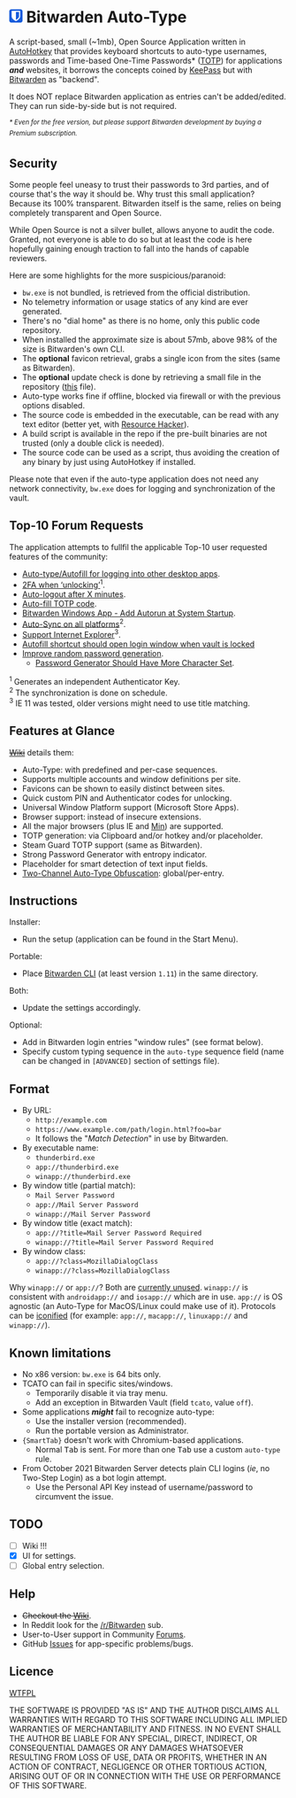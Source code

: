 # ![icon](assets/icon.png) Bitwarden Auto-Type

A script-based, small (~1mb), Open Source Application written in [AutoHotkey][01] that provides keyboard shortcuts to auto-type usernames, passwords and Time-based One-Time Passwords\* ([TOTP][02]) for applications ***and*** websites, it borrows the concepts coined by [KeePass][03] but with [Bitwarden][04] as "backend".

It does NOT replace Bitwarden application as entries can't be added/edited. They can run side-by-side but is not required.

<sup>_\* Even for the free version, but please support Bitwarden development by buying a Premium subscription._</sup>

## Security

Some people feel uneasy to trust their passwords to 3rd parties, and of course that's the way it should be. Why trust this small application? Because its 100% transparent. Bitwarden itself is the same, relies on being completely transparent and Open Source.

While Open Source is not a silver bullet, allows anyone to audit the code. Granted, not everyone is able to do so but at least the code is here hopefully gaining enough traction to fall into the hands of capable reviewers.

Here are some highlights for the more suspicious/paranoid:

- `bw.exe` is not bundled, is retrieved from the official distribution.
- No telemetry information or usage statics of any kind are ever generated.
- There's no "dial home" as there is no home, only this public code repository.
- When installed the approximate size is about 57mb, above 98% of the size is Bitwarden's own CLI.
- The **optional** favicon retrieval, grabs a single icon from the sites (same as Bitwarden).
- The **optional** update check is done by retrieving a small file in the repository ([this][i1] file).
- Auto-type works fine if offline, blocked via firewall or with the previous options disabled.
- The source code is embedded in the executable, can be read with any text editor (better yet, with [Resource Hacker][11]).
- A build script is available in the repo if the pre-built binaries are not trusted (only a double click is needed).
- The source code can be used as a script, thus avoiding the creation of any binary by just using AutoHotkey if installed.

Please note that even if the auto-type application does not need any network connectivity, `bw.exe` does for logging and synchronization of the vault.

## Top-10 Forum Requests

The application attempts to fullfil the applicable Top-10 user requested features of the community:

- [Auto-type/Autofill for logging into other desktop apps][req01].
- [2FA when ‘unlocking’][req02]<sup>1</sup>.
- [Auto-logout after X minutes][req03].
- [Auto-fill TOTP code][req04].
- [Bitwarden Windows App - Add Autorun at System Startup][req05].
- [Auto-Sync on all platforms][req07]<sup>2</sup>.
- [Support Internet Explorer][req07]<sup>3</sup>.
- [Autofill shortcut should open login window when vault is locked][req08]
- [Improve random password generation][req09].
  - [Password Generator Should Have More Character Set][req10].

<sup>1</sup> Generates an independent Authenticator Key.\
<sup>2</sup> The synchronization is done on schedule.\
<sup>3</sup> IE 11 was tested, older versions might need to use title matching.

## Features at Glance

~~[Wiki][05]~~ details them:

- Auto-Type: with predefined and per-case sequences.
- Supports multiple accounts and window definitions per site.
- Favicons can be shown to easily distinct between sites.
- Quick custom PIN and Authenticator codes for unlocking.
- Universal Window Platform support (Microsoft Store Apps).
- Browser support: instead of insecure extensions.
- All the major browsers (plus IE and [Min][06]) are supported.
- TOTP generation: via Clipboard and/or hotkey and/or placeholder.
- Steam Guard TOTP support (same as Bitwarden).
- Strong Password Generator with entropy indicator.
- Placeholder for smart detection of text input fields.
- [Two-Channel Auto-Type Obfuscation][07]: global/per-entry.

## Instructions

Installer:

- Run the setup (application can be found in the Start Menu).

Portable:

- Place [Bitwarden CLI][08] (at least version `1.11`) in the same directory.

Both:

- Update the settings accordingly.

Optional:

- Add in Bitwarden login entries "window rules" (see format below).
- Specify custom typing sequence in the `auto-type` sequence field (name can be changed in `[ADVANCED]` section of settings file).

## Format

- By URL:
  - `http://example.com`
  - `https://www.example.com/path/login.html?foo=bar`
  - It follows the "_Match Detection_" in use by Bitwarden.
- By executable name:
  - `thunderbird.exe`
  - `app://thunderbird.exe`
  - `winapp://thunderbird.exe`
- By window title (partial match):
  - `Mail Server Password`
  - `app://Mail Server Password`
  - `winapp://Mail Server Password`
- By window title (exact match):
  - `app://?title=Mail Server Password Required`
  - `winapp://?title=Mail Server Password Required`
- By window class:
  - `app://?class=MozillaDialogClass`
  - `winapp://?class=MozillaDialogClass`

Why `winapp://` or `app://`? Both are [currently unused][09]. `winapp://` is consistent with `androidapp://` and `iosapp://` which are in use. `app://` is OS agnostic (an Auto-Type for MacOS/Linux could make use of it). Protocols can be [iconified][10] (for example: `app://`, `macapp://`, `linuxapp://` and `winapp://`).

## Known limitations

- No x86 version: `bw.exe` is 64 bits only.
- TCATO can fail in specific sites/windows.
  - Temporarily disable it via tray menu.
  - Add an exception in Bitwarden Vault (field `tcato`, value `off`).
- Some applications ***might*** fail to recognize auto-type:
  - Use the installer version (recommended).
  - Run the portable version as Administrator.
- `{SmartTab}` doesn't work with Chromium-based applications.
  - Normal <kbd>Tab</kbd> is sent. For more than one <kbd>Tab</kbd> use a custom `auto-type` rule.
- From October 2021 Bitwarden Server detects plain CLI logins (_ie_, no Two-Step Login) as a bot login attempt.
  - Use the Personal API Key instead of username/password to circumvent the issue.

## TODO

- [ ] Wiki !!!
- [x] UI for settings.
- [ ] Global entry selection.

## Help

- ~~Checkout the [Wiki][05]~~.
- In Reddit look for the [/r/Bitwarden][12] sub.
- User-to-User support in Community [Forums][13].
- GitHub [Issues][14] for app-specific problems/bugs.

## Licence

[WTFPL][15]

THE SOFTWARE IS PROVIDED "AS IS" AND THE AUTHOR DISCLAIMS ALL WARRANTIES WITH REGARD TO THIS SOFTWARE INCLUDING ALL IMPLIED WARRANTIES OF MERCHANTABILITY AND FITNESS. IN NO EVENT SHALL THE AUTHOR BE LIABLE FOR ANY SPECIAL, DIRECT, INDIRECT, OR CONSEQUENTIAL DAMAGES OR ANY DAMAGES WHATSOEVER RESULTING FROM LOSS OF USE, DATA OR PROFITS, WHETHER IN AN ACTION OF CONTRACT, NEGLIGENCE OR OTHER TORTIOUS ACTION, ARISING OUT OF OR IN CONNECTION WITH THE USE OR PERFORMANCE OF THIS SOFTWARE.

[01]: https://autohotkey.com/ "AutoHotkey"
[02]: https://en.wikipedia.org/wiki/Time-based_One-time_Password_algorithm "TOTP: Time-based One-Time Password"
[03]: https://keepass.info/help/base/autotype.html "KeePass Auto-type"
[04]: https://bitwarden.com "Bitwarden"
[05]: https://github.com/anonymous1184/bitwarden-autotype/wiki "Wiki not written yet"
[06]: https://minbrowser.org/ "Min: A fast, minimal browser that protects your privacy"
[07]: https://keepass.info/help/v2/autotype_obfuscation.html "TCATO: Two-Channel Auto-Type Obfuscation"
[08]: https://github.com/bitwarden/cli "Bitwarden CLI"
[09]: https://github.com/bitwarden/jslib/blob/master/src/models/view/loginUriView.ts#L9 "loginUriView.ts:9"
[10]: https://github.com/bitwarden/jslib/blob/master/src/angular/components/icon.component.ts#L80 "icon.component.ts:6"
[11]: http://angusj.com/resourcehacker/ "Resource Hacker"
[12]: https://www.reddit.com/r/Bitwarden/ "Bitwarden Subreddit"
[13]: https://community.bitwarden.com/c/support/6 "Community Forums: User-to-User Support"
[14]: https://github.com/anonymous1184/bitwarden-autotype/issues "Issues"
[15]: http://www.wtfpl.net/about/ "Do What The Fuck You Want To Public License"

[i1]: /version

[req01]: https://community.bitwarden.com/t/158
[req02]: https://community.bitwarden.com/t/353
[req03]: https://community.bitwarden.com/t/30
[req04]: https://community.bitwarden.com/t/326
[req05]: https://community.bitwarden.com/t/948
[req06]: https://community.bitwarden.com/t/355
[req07]: https://community.bitwarden.com/t/4431
[req08]: https://community.bitwarden.com/t/1494
[req09]: https://community.bitwarden.com/t/4091
[req10]: https://community.bitwarden.com/t/82
